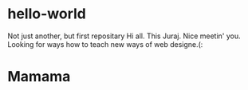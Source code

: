 # hello-world
Not just another, but first repositary
Hi all. This Juraj. Nice meetin' you. Looking for ways how to teach new ways of web designe.(:
<h1> Mamama </h1>
